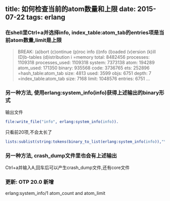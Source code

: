 title: 如何检查当前的atom数量和上限
date: 2015-07-22
tags: erlang
---

### 在shell里Ctrl+a并选择info, index_table:atom_tab的entries项是当前atom数量,limit是上限
> BREAK: (a)bort (c)ontinue (p)roc info (i)nfo (l)oaded
>        (v)ersion (k)ill (D)b-tables (d)istribution
> i
> =memory
> total: 8482456
> processes: 1109318
> processes_used: 1109318
> system: 7373138
> atom: 194289
> atom_used: 171350
> binary: 935568
> code: 3736765
> ets: 252896
> =hash_table:atom_tab
> size: 4813
> used: 3599
> objs: 6751
> depth: 7
> =index_table:atom_tab
> size: 7168
> limit: 1048576
> entries: 6751
> ...

### 另一种方法, 使用erlang:system_info(info)获得上述输出的binary形式
输出文件
```erlang
file:write_file("info", erlang:system_info(info)).
```
只看前20项,不会太长了
```erlang
lists:sublist(string:tokens(binary_to_list(erlang:system_info(info)),"\n"), 20).
```

### 另一种方法, crash_dump文件里也会有上述输出
Ctrl+a并输入A,回车后可以产生crash_dump文件,还有core文件

### 更新: OTP 20.0 新增
erlang:system_info/1 atom_count and atom_limit

